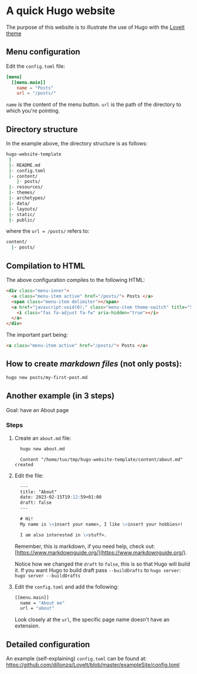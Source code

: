 # A quick Hugo website
The purpose of this website is to illustrate the use of Hugo with the [LoveIt theme](https://github.com/dillonzq/LoveIt)

## Menu configuration

Edit the `config.toml` file:
```toml
[menu]
  [[menu.main]]
    name = "Posts"
    url = "/posts/"
```

`name` is the content of the menu button.
`url` is the path of the directory to which you're pointing.

## Directory structure

In the example above, the directory structure is as follows:
```sh
hugo-website-template
 |
 |- README.md
 |- config.toml
 |- content/
    |- posts/
 |- resources/
 |- themes/
 |- archetypes/
 |- data/
 |- layouts/
 |- static/
 |- public/
```

where the `url = /posts/` refers to:

```sh
content/
  |- posts/
```

## Compilation to HTML

The above configuration compiles to the following HTML:
```html
<div class="menu-inner">
  <a class="menu-item active" href="/posts/"> Posts </a>
  <span class="menu-item delimiter"></span>
  <a href="javascript:void(0);" class="menu-item theme-switch" title="Switch Theme">
    <i class="fas fa-adjust fa-fw" aria-hidden="true"></i>
  </a>
</div>
```

The important part being:
```html
<a class="menu-item active" href="/posts/"> Posts </a>
```

## How to create *markdown files* (not only posts):
```sh
hugo new posts/my-first-post.md
```

## Another example (in 3 steps)

Goal: have an About page

### Steps

1. Create an `about.md` file:
    ```sh
      hugo new about.md
    ```
    ```
      Content "/home/tux/tmp/hugo-website-template/content/about.md" created
    ```
2. Edit the file:
    ```md
      ---
      title: "About"
      date: 2023-02-15T19:12:59+01:00
      draft: false
      ---

      # Hi!
      My name is \<insert your name>, I like \<insert your hobbies>!

      I am also interested in \<stuff>.
    ```
    Remember, this is markdown, if you need help, check out: [https://www.markdownguide.org/](https://www.markdownguide.org/).

    Notice how we changed the `draft` to `false`, this is so that Hugo will build it.
    If you want Hugo to build draft pass `--buildDrafts` to `hugo server`:
    `hugo server --buildDrafts`
3. Edit the `config.toml` and add the following:
    ```sh
    [[menu.main]]
      name = "About me"
      url = "about"
    ```

    Look closely at the `url`, the specific page name doesn't have an extension.

## Detailed configuration

An example (self-explaining) `config.toml` can be found at:
https://github.com/dillonzq/LoveIt/blob/master/exampleSite/config.toml
